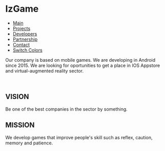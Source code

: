 <html>
<head>
  <title>IzGame</title>
  <meta charset="utf-8">
  <meta name="viewport" content="width=device-width, initial-scale=1">
  <link rel="stylesheet" href="bootstrap-3.3.7-dist\css\bootstrap.min.css">
  <link rel="stylesheet" href="bootstrap-3.3.7-dist\css\mystyle.css">
  <script src="https://ajax.googleapis.com/ajax/libs/jquery/3.2.0/jquery.min.js"></script>
  <script src="https://maxcdn.bootstrapcdn.com/bootstrap/3.3.7/js/bootstrap.min.js"></script>
</head>
<body onload="func()">

<div class="container-fluid">
<div class="well">
  <h1>IzGame</h1>
</div>

<nav class="navbar navbar-inverse">
  <ul class="nav navbar-nav">
    <li class="active"><a class="list-group-item" href="index.html">Main</a></li>
    <li><a class="list-group-item" href="projects.html">Projects</a></li>
    <li><a class="list-group-item" href="developers.html">Developers</a></li>
    <li><a class="list-group-item" href="partnership.html">Partnership</a></li>
    <li><a class="list-group-item" href="contact.html">Contact</a></li>
    <li><a class="list-group-item" id="afterclick" href="#" onclick="myfunction()">Switch Colors</a></li>
  </ul>
</nav>

<div class="jumbotron">
  <p>
  Our company is based on mobile games. We are developing in Android since 2015. We are looking for oportunities to get a place in IOS Appstore and virtual-augmented reality sector.
  </p>
  <br>
  <h2>
    VISION
  </h2>
   <p>
  Be one of the best companies in the sector by something.
  </p>
    <h2>
    MISSION
  </h2>
   <p>
  We develop games that improve people's skill such as reflex, caution, memory and patience.
  </p>
</div>

</div>

<script>
function myfunction() {
document.body.classList.toggle('nightmode');
localStorage.setItem("mode", document.body.className);
}
function func() {
var x = localStorage.getItem("mode");
if (x == 'nightmode') {
document.body.className = 'nightmode';
}
}
</script>

</body>
</html>
